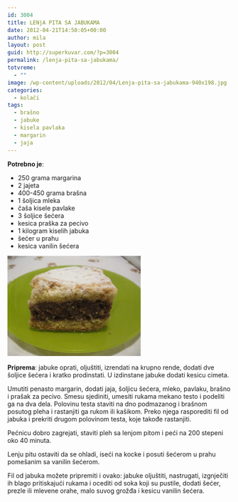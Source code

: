 ```yaml
---
id: 3004
title: LENjA PITA SA JABUKAMA
date: 2012-04-21T14:50:05+00:00
author: mila
layout: post
guid: http://superkuvar.com/?p=3004
permalink: /lenja-pita-sa-jabukama/
totvreme:
  - ""
image: /wp-content/uploads/2012/04/Lenja-pita-sa-jabukama-940x198.jpg
categories:
  - kolači
tags:
  - brašno
  - jabuke
  - kisela pavlaka
  - margarin
  - jaja
---
```

**Potrebno je**:

  * 250 grama margarina
  * 2 jajeta
  * 400-450 grama brašna
  * 1 šoljica mleka
  * čaša kisele pavlake
  * 3 šoljice šećera
  * kesica praška za pecivo
  * 1 kilogram kiselih jabuka
  * šećer u prahu
  * kesica vanilin šećera

<img class="alignnone size-medium wp-image-3005" title="Lenja pita sa jabukama" src="/wp-content/uploads/2012/04/Lenja-pita-sa-jabukama-1024x768.jpg" alt="" width="300" height="225" /> 

**Priprema**: jabuke oprati, oljuštiti, izrendati na krupno rende, dodati dve šoljice šećera i kratko prodinstati. U izdinstane jabuke dodati kesicu cimeta.

Umutiti penasto margarin, dodati jaja, šoljicu šećera, mleko, pavlaku, brašno i prašak za pecivo. Smesu sjediniti, umesiti rukama mekano testo i podeliti ga na dva dela. Polovinu testa staviti na dno podmazanog i brašnom posutog pleha i rastanjiti ga rukom ili kašikom. Preko njega rasporediti fil od jabuka i prekriti drugom polovinom testa, koje takođe rastanjiti.

Pećnicu dobro zagrejati, staviti pleh sa lenjom pitom i peći na 200 stepeni oko 40 minuta.

Lenju pitu ostaviti da se ohladi, iseći na kocke i posuti šećerom u prahu pomešanim sa vanilin šećerom.

Fil od jabuka možete pripremiti i ovako: jabuke oljuštiti, nastrugati, izgnječiti ih blago pritiskajući rukama i ocediti od soka koji su pustile, dodati šećer, prezle ili mlevene orahe, malo suvog grožđa i kesicu vanilin šećera.